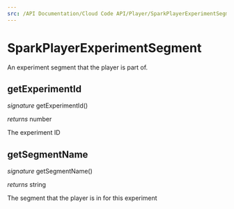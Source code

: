 ```yaml
---
src: /API Documentation/Cloud Code API/Player/SparkPlayerExperimentSegment.md
---
```


# SparkPlayerExperimentSegment

An experiment segment that the player is part of.


## getExperimentId
_signature_ getExperimentId()</p>
_returns_ number</p>

The experiment ID

## getSegmentName
_signature_ getSegmentName()</p>
_returns_ string</p>

The segment that the player is in for this experiment

